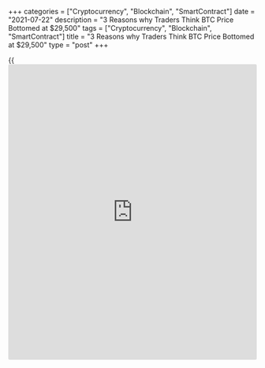 +++
categories = ["Cryptocurrency", "Blockchain", "SmartContract"]
date = "2021-07-22"
description = "3 Reasons why Traders Think BTC Price Bottomed at $29,500"
tags = ["Cryptocurrency", "Blockchain", "SmartContract"]
title = "3 Reasons why Traders Think BTC Price Bottomed at $29,500"
type = "post"
+++

{{<iframe id="large-banner" src="https://www.bounty.group/#slide=3.0" width="100%" height="600" scrolling="no" style="border: 0px solid rgb(216, 221, 230); border-radius: 3px;">}}

![3 reasons why traders think Bitcoin price bottomed at $29,500][1]

Traders are showing a renewed sense of hope after Bitcoin (BTC) price
held onto the $32,000 range for what could be the second day in a row.

CME futures see a bullish surge  
According to a recent report from Delphi Digital, an aggressive reversal
was observed in the CME futures basis on July 21, and this is a bullish
sign for BTC traders who scooped up ‘cheap’ futures contracts. The
resulting contango is interpreted as bullish because the futures price
is above the spot price of the asset.

Multiple zones of resistance remain in Bitcoin’s path  
Bitcoin’s recovery above $32,000 reignited the bullish optimism for many
traders but the road ahead is by no means a walk in the park due to the
multiple zones of resistance that lay overhead. According to
pseudonymous crypto Twitter analyst Rekt Capital, many of the previous
support levels for Bitcoin, including $35,000 and $37,000, could soon
act as resistance.

Exchange inflows [historical](https://www.fintechee.com/services/historical-data-for-forex/)ly spike near market bottoms  
Another sign of bullishness came from pseudonymous Twitter user
IzzyEibani, who highlighted the recent spike in exchange inflows as a
possible sign that the bottom is in. A closer look at the chart shows
that there have been three instances in the past on Aug. 1, 2017, Nov.
30, 2018 and March 12, 2020, where inflows to exchanges spiked in a
manner similar to what was seen on July 16. Each time the market
bottomed within a short time period following the inflows.

_Source:[FXPro][2]_

   1. /files/downloads/e/3/d/e3d47d76e7ba2762ba7adda41c64e839_2da681b4388ce5f0f66b89782a6d33f7.jpg
   2. /geturl/index/4e1383c2384805d84672991046fbcf972aba08db/